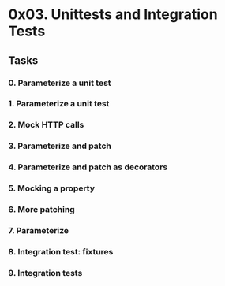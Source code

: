 # 0x03. Unittests and Integration Tests

## Tasks

### 0. Parameterize a unit test

### 1. Parameterize a unit test

### 2. Mock HTTP calls

### 3. Parameterize and patch

### 4. Parameterize and patch as decorators

### 5. Mocking a property

### 6. More patching

### 7. Parameterize

### 8. Integration test: fixtures

### 9. Integration tests
